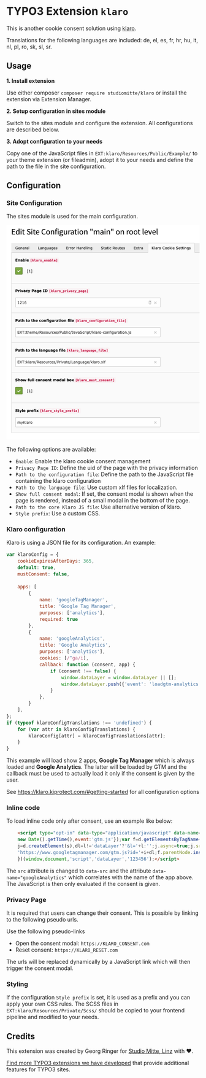 # TYPO3 Extension `klaro`

This is another cookie consent solution using [klaro](https://klaro.kiprotect.com/).

Translations for the following languages are included: de, el, es, fr, hr, hu, it, nl, pl, ro, sk, sl, sr.

## Usage

**1. Install extension**

Use either composer `composer require studiomitte/klaro` or install the extension via Extension Manager.

**2. Setup configuration in sites module**

Switch to the sites module and configure the extension. All configurations are described below.

**3. Adopt configuration to your needs**

Copy one of the JavaScript files in `EXT:klaro/Resources/Public/Example/` to your theme extension (or fileadmin), adopt it to your needs and define the path to the file in the site configuration.

## Configuration

### Site Configuration

The sites module is used for the main configuration.

![Sites module](Resources/Public/Documentation/sites-module.png)

The following options are available:

- `Enable`: Enable the klaro cookie consent management
- `Privacy Page ID`: Define the uid of the page with the privacy information
- `Path to the configuration file`: Define the path to the JavaScript file containing the klaro configuration
- `Path to the language file`: Use custom xlf files for localization.
- `Show full consent modal`: If set, the consent modal is shown when the page is rendered, instead of a small modal in the bottom of the page.
- `Path to the core Klaro JS file`: Use alternative version of klaro.
- `Style prefix`: Use a custom CSS.

### Klaro configuration

Klaro is using a JSON file for its configuration. An example:

```js
var klaroConfig = {
    cookieExpiresAfterDays: 365,
    default: true,
    mustConsent: false,

    apps: [
        {
            name: 'googleTagManager',
            title: 'Google Tag Manager',
            purposes: ['analytics'],
            required: true
        },
        {
            name: 'googleAnalytics',
            title: 'Google Analytics',
            purposes: ['analytics'],
            cookies: [/^ga/i],
            callback: function (consent, app) {
                if (consent !== false) {
                    window.dataLayer = window.dataLayer || [];
                    window.dataLayer.push({'event': 'loadgtm-analytics'})
                }
            },
        }
    ],
};
if (typeof klaroConfigTranslations !== 'undefined') {
    for (var attr in klaroConfigTranslations) {
        klaroConfig[attr] = klaroConfigTranslations[attr];
    }
}
```

This example will load show 2 apps, **Google Tag Manager** which is always loaded and **Google Analytics**.
The latter will be loaded by GTM and the callback must be used to actually load it only if the consent is given by the user.

See https://klaro.kiprotect.com/#getting-started for all configuration options

### Inline code

To load inline code only after consent, use an example like below:

```html
    <script type="opt-in" data-type="application/javascript" data-name="googleAnalytics">(function(w,d,s,l,i){w[l]=w[l]||[];w[l].push({'gtm.start':
    new Date().getTime(),event:'gtm.js'});var f=d.getElementsByTagName(s)[0],
    j=d.createElement(s),dl=l!='dataLayer'?'&l='+l:'';j.async=true;j.src=
    'https://www.googletagmanager.com/gtm.js?id='+i+dl;f.parentNode.insertBefore(j,f);
    })(window,document,'script','dataLayer','123456');</script>
```

The `src` attribute is changed to `data-src` and the attribute `data-name="googleAnalytics"` which correlates with the name of the app above.
The JavaScript is then only evaluated if the consent is given.

### Privacy Page

It is required that users can change their consent. This is possible by linking to the following pseudo urls.

Use the following pseudo-links

- Open the consent modal: `https://KLARO_CONSENT.com`
- Reset consent: `https://KLARO_RESET.com`

The urls will be replaced dynamically by a JavaScript link which will then trigger the consent modal.

### Styling

If the configuration `Style prefix` is set, it is used as a prefix and you can apply your own CSS rules.
The SCSS files in `EXT:klaro/Resources/Private/Scss/` should be copied to your frontend pipeline and modified to your needs.


## Credits

This extension was created by Georg Ringer for [Studio Mitte, Linz](https://studiomitte.com) with ♥.

[Find more TYPO3 extensions we have developed](https://www.studiomitte.com/loesungen/typo3) that provide additional features for TYPO3 sites. 

